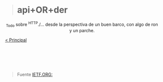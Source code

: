 ># api+OR+der

<p align="center">
<sub>Todo</sub> sobre <sup>HTTP</sup>./... desde la perspectiva de un buen barco, con algo de ron y un parche.
</p>

[< Principal](https://github.com/Inf3r/apiORder/blob/34a0cf201b2de5760695f2827539603e3fd4857d/README.md)

<br>
<br>
<br>
<br>

>Fuente [IETF.ORG:](https://datatracker.ietf.org/doc/html/rfc9110)


